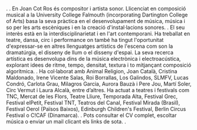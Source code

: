 .
.
En Joan Cot Ros és compositor i artista sonor. Llicenciat en composició musical a la University College Falmouth (incorporating Dartington College of Arts) basa la seva pràctica en el desenvolupament de música, música i so per les arts escèniques i en la creació d'instal·lacions sonores. 
.
El seu interès està en la interdisciplinarietat i en l'art contemporani. Ha treballat en teatre, dansa, circ i performance on també ha tingut l'oportunitat d'expressar-se en altres llenguatges artístics de l'escena com son la dramatúrgia, el disseny de llum o el disseny d'espai. La seva recerca artística es desenvolupa dins de la música electrònica i electroacústica, explorant idees de ritme, tempo, densitat, textura i to mitjançant composició algorítmica.
.
Ha col·laborat amb Animal Religion, Joan Català, Cristina Maldonado, Irene Vicente Salas, Roi Borrallas, Los Galindos, SLMFV, Lucas Condró, Carlota Grau, Milagros Garcia, Aurora Bauzà i Pere Jou, Martí Soler, Circ Vermut i Laura Alcalà, entre d’altres. Ha actuat a teatres i festivals com TNC, Mercat de les Flors, Teatre Lliure, Temporada Alta, Festival Grec, Festival elPetit, Festival TNT, Teatros del Canal, Festival Mirada (Brasil), Festival Oerol (Països Baixos), Edinburgh Children's Festival, Berlin Circus Festival o C!CAF (Dinamarca).
.
Pots consultar el CV complet, escoltar música o enviar un mail clicant els links de sota.
.
